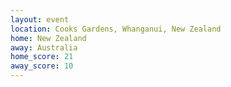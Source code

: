 ```yaml
---
layout: event
location: Cooks Gardens, Whanganui, New Zealand
home: New Zealand
away: Australia
home_score: 21
away_score: 10
---
```

